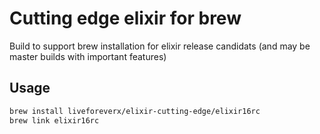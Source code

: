 # Cutting edge elixir for brew

Build to support brew installation for elixir release candidats (and may be master builds with
important features)

## Usage

```bash
brew install liveforeverx/elixir-cutting-edge/elixir16rc
brew link elixir16rc
```
